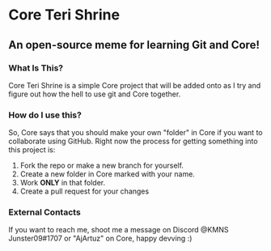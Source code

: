 # Core Teri Shrine
## An open-source meme for learning Git and Core!

### What Is This?
Core Teri Shrine is a simple Core project that will be added onto as I try and figure out how the hell to use git and Core together.

### How do I use this?
So, Core says that you should make your own "folder" in Core if you want to collaborate using GitHub. Right now the process for getting something into this project is:
1. Fork the repo or make a new branch for yourself.
2. Create a new folder in Core marked with your name.
3. Work **ONLY** in that folder.
4. Create a pull request for your changes

### External Contacts
If you want to reach me, shoot me a message on Discord @KMNS Junster09#1707 or "AjArtuz" on Core, happy devving :)